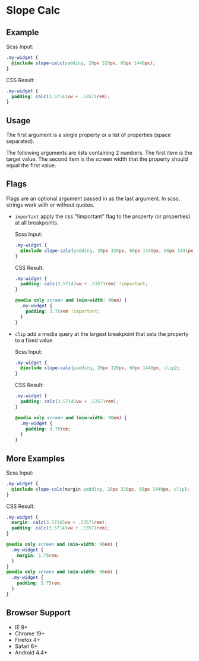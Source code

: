 Slope Calc
==========

## Example

Scss Input:
```scss
.my-widget {
  @include slope-calc(padding, 20px 320px, 60px 1440px);
}
```

CSS Result:
```css
.my-widget {
  padding: calc(3.57143vw + .53571rem);
}
```

## Usage

The first argument is a single property or a list of properties (space separated).

The following arguments are lists containing 2 numbers. The first item is the target value.
The second item is the screen width that the property should equal the first value.

## Flags
Flags are an optional argument passed in as the last argument.
In scss, strings work with or without quotes.

- `important`
  apply the css "!important" flag to the property (or properties) at all breakpoints.
  
  Scss Input:
  ```scss
  .my-widget {
    @include slope-calc(padding, 20px 320px, 60px 1440px, 60px 1441px, important);
  }
  ```
  
  CSS Result:
  ```css
  .my-widget {
    padding: calc(3.57143vw + .53571rem) !important;
  }
  
  @media only screen and (min-width: 90em) {
    .my-widget {
      padding: 3.75rem !important;
    }
  }
  ```

- `clip`
  add a media query at the largest breakpoint that sets the property to a fixed value
  
  Scss Input:
  ```scss
  .my-widget {
    @include slope-calc(padding, 20px 320px, 60px 1440px, clip);
  }
  ```
  
  CSS Result:
  ```css
  .my-widget {
    padding: calc(3.57143vw + .53571rem);
  }
  
  @media only screen and (min-width: 90em) {
    .my-widget {
      padding: 3.75rem;
    }
  }
  ```
  
## More Examples

Scss Input:
```scss
.my-widget {
  @include slope-calc(margin padding, 20px 320px, 60px 1440px, clip);
}
```

CSS Result:
```css
.my-widget {
  margin: calc(3.57143vw + .53571rem);
  padding: calc(3.57143vw + .53571rem);
}

@media only screen and (min-width: 90em) {
  .my-widget {
    margin: 3.75rem;
  }
}
@media only screen and (min-width: 90em) {
  .my-widget {
    padding: 3.75rem;
  }
}
```

## Browser Support
- IE 9+
- Chrome 19+
- Firefox 4+
- Safari 6+
- Android 4.4+
